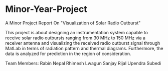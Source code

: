 # Minor-Year-Project

A Minor Project Report On "Visualization of Solar Radio Outburst"

This project is about designing an instrumentation system capable to receive solar radio outbursts ranging from 30 MHz to 150 MHz via a receiver antenna and visualizing the received radio outburst signal through MatLab in terms of radiation pattern and thermal diagrams. Furthermore, the data is analyzed for prediction in the region of consideration.

Team Members:
Rabin Nepal 
Rhimesh Lwagun 
Sanjay Rijal 
Upendra Subedi 
